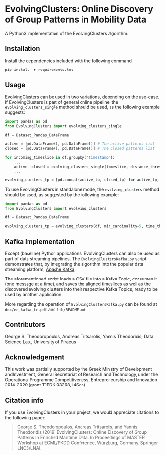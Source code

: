# EvolvingClusters: Online Discovery of Group Patterns in Mobility Data

A Python3 implementation of the EvolvingClusters algorithm.



## Installation

Install the dependencies included with the following command
``` Python
pip install -r requirements.txt
```


## Usage

EvolvingClusters can be used in two variations, depending on the use-case. If EvolvingClusters is part of general online pipeline, the ```evolving_clusters_single``` method should be used, as the following example suggests:

```Python
import pandas as pd
from EvolvingClusters import evolving_clusters_single

df = Dataset_Pandas_DataFrame

active = [pd.DataFrame(), pd.DataFrame()] # The active patterns list
closed = [pd.DataFrame(), pd.DataFrame()] # The closed patterns list

for incoming_timeslice in df.groupby('timestamp'):
    ...
    active, closed = evolving_clusters_single(timeslice, distance_threshold=1852, min_cardinality=5, time_threshold=15, active_patterns=active, closed_patterns=closed)
    ...

evolving_clusters_tp = [pd.concat(active_tp, closed_tp) for active_tp, closed_tp in zip(active, closed)]
```

To use EvolvingClusters in standalone mode, the ```evolving_clusters``` method should be used, as suggested by the following example:

```Python
import pandas as pd
from EvolvingClusters import evolving_clusters

df = Dataset_Pandas_DataFrame

evolving_clusters_tp = evolving_clusters(df, min_cardinality=5, time_threshold=15, distance_threshold=1852)
```



## Kafka Implementation

Except (baseline) Python applications, EvolvingClusters can also be used as part of data streaming pipelines. The ```EvolvingClustersKafka.py``` script demonstrates that, by integrating the algorithm into the popular data streaming platform, [Apache Kafka](https://kafka.apache.org/).

The aforementioned script loads a CSV file into a Kafka Topic, consumes it (one message at a time), and saves the aligned timeslices as well as the discovered evolving clusters into their respective Kafka Topics, ready to be used by another application.

More regarding the operation of ```EvolvingClustersKafka.py``` can be found at ```doc/ec_kafka_tr.pdf``` and ```lib/README.md```.



## Contributors
George S. Theodoropoulos, Andreas Tritsarolis, Yannis Theodoridis; Data Science Lab., University of Piraeus



## Acknowledgement

This work was partially supported by the Greek Ministry of Development andInvestment, General Secretariat of Research and Technology, under the Operational Programme Competitiveness, Entrepreneurship and Innovation 2014-2020 (grant T1EDK-03268, i4Sea)



## Citation info

If you use EvolvingClusters in your project, we would appreciate citations to the following paper:

>George S. Theodoropoulos, Andreas Tritsarolis, and Yannis Theodoridis (2019) EvolvingClusters: Online Discovery of Group Patterns in Enriched Maritime Data. In Proceedings of MASTER Workshop at ECML/PKDD Conference, Würzburg, Germany. Springer LNCS/LNAI.

